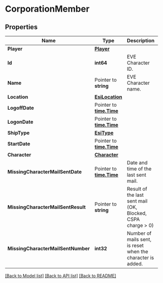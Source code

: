# CorporationMember

## Properties

Name | Type | Description | Notes
------------ | ------------- | ------------- | -------------
**Player** | [**Player**](Player.md) |  | [optional] 
**Id** | **int64** | EVE Character ID. | 
**Name** | Pointer to **string** | EVE Character name. | 
**Location** | [**EsiLocation**](EsiLocation.md) |  | [optional] 
**LogoffDate** | Pointer to [**time.Time**](time.Time.md) |  | [optional] 
**LogonDate** | Pointer to [**time.Time**](time.Time.md) |  | [optional] 
**ShipType** | [**EsiType**](EsiType.md) |  | [optional] 
**StartDate** | Pointer to [**time.Time**](time.Time.md) |  | [optional] 
**Character** | [**Character**](Character.md) |  | [optional] 
**MissingCharacterMailSentDate** | Pointer to [**time.Time**](time.Time.md) | Date and time of the last sent mail. | [optional] 
**MissingCharacterMailSentResult** | Pointer to **string** | Result of the last sent mail (OK, Blocked, CSPA charge &gt; 0) | [optional] 
**MissingCharacterMailSentNumber** | **int32** | Number of mails sent, is reset when the character is added. | [optional] 

[[Back to Model list]](../README.md#documentation-for-models) [[Back to API list]](../README.md#documentation-for-api-endpoints) [[Back to README]](../README.md)


